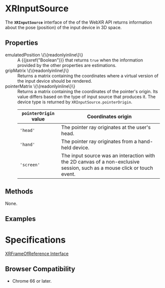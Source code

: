 # XRInputSource

The **`XRInputSource`** interface of the of the WebXR API returns information about the pose (position) of the input device in 3D space.

## Properties

<dl>
  <dt>emulatedPosition \{\{readonlyinline\}\}</dt>
  <dd>A {{jsxref("Boolean")}} that returns <code>true</code> when the information provided by the other properties are estimations.</dd>
  <dt>gripMatrix \{\{readonlyinline\}\}</dt>
  <dd>Returns a matrix containing the coordinates where a virtual version of the input device should be rendered.</dd>
  <dt>pointerMatrix \{\{readonlyinline\}\}</dt>
  <dd>Returns a matrix containing the coordinates of the pointer's origin. Its value differs based on the type of input source that produces it. The device type is returned by <code>XRInputSource.pointerOrigin</code>.
  <table>
    <thead>
      <tr>
        <th><code>pointerOrigin</code> value</th>
        <th>Coordinates origin</th>
      </tr>
    </thead>
    <tbody>
      <tr>
        <td><code>'head'</code></td>
        <td>The pointer ray originates at the user's head.</td>
      </tr>
      <tr>
        <td><code>'hand'</code></td>
        <td>The pointer ray originates from a hand-held device.</td>
      </tr>
      <tr>
        <td><code>'screen'</code></td>
        <td>The input source was an interaction with the 2D canvas of a non-exclusive session, such as a mouse click or touch event.</td>
      </tr>
    </tbody>
  </table>
  </dd>
</dl>

## Methods

None.

## Examples



# Specifications

[XRFrameOfReference Interface](https://immersive-web.github.io/webxr/#xrinputpose-interface)

## Browser Compatibility

* Chrome 66 or later.
